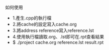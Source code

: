 如何使用
- 1.產生.cpp的執行檔
- 2.將cache的設定寫入cache.org
- 3.將address reference寫入reference.lst
- 4.使用執行檔讀取.org、.lst即可在.rpt查看結果
- $ ./project cache.org reference.lst result.rpt